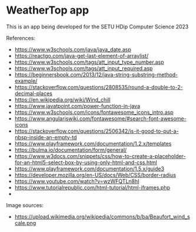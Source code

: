 # WeatherTop app

This is an app being developed for the SETU HDip Computer Science 2023

References:
- https://www.w3schools.com/java/java_date.asp
- https://reactgo.com/java-get-last-element-of-arraylist/
- https://www.w3schools.com/tags/att_input_type_number.asp
- https://www.w3schools.com/tags/att_input_required.asp
- https://beginnersbook.com/2013/12/java-string-substring-method-example/
- https://stackoverflow.com/questions/2808535/round-a-double-to-2-decimal-places
- https://en.wikipedia.org/wiki/Wind_chill
- https://www.javatpoint.com/power-function-in-java
- https://www.w3schools.com/icons/fontawesome_icons_intro.asp
- https://www.angularjswiki.com/fontawesome/#search-font-awesome-icons
- https://stackoverflow.com/questions/2506342/is-it-good-to-put-a-nbsp-inside-an-empty-td
- https://www.playframework.com/documentation/1.2.x/templates
- https://bulma.io/documentation/form/general/
- https://www.w3docs.com/snippets/css/how-to-create-a-placeholder-for-an-html5-select-box-by-using-only-html-and-css.html
- https://www.playframework.com/documentation/1.5.x/guide3
- https://developer.mozilla.org/en-US/docs/Web/CSS/border-radius
- https://www.youtube.com/watch?v=wzWFQTLn8hI
- https://www.tutorialrepublic.com/html-tutorial/html-iframes.php
- 

Image sources:
- https://upload.wikimedia.org/wikipedia/commons/b/ba/Beaufort_wind_scale.png